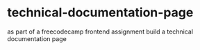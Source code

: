 # technical-documentation-page
as part of a freecodecamp frontend assignment build a technical documentation page
